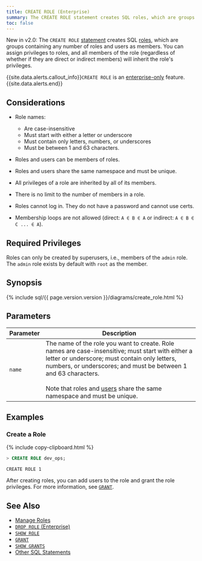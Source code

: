 ```yaml
---
title: CREATE ROLE (Enterprise)
summary: The CREATE ROLE statement creates SQL roles, which are groups containing any number of roles and users as members.
toc: false
---
```


<span class="version-tag">New in v2.0:</span> The `CREATE ROLE` [statement](sql-statements.html) creates SQL [roles](roles.html), which are groups containing any number of roles and users as members. You can assign privileges to roles, and all members of the role (regardless of whether if they are direct or indirect members) will inherit the role's privileges.

{{site.data.alerts.callout_info}}<code>CREATE ROLE</code> is an <a href="enterprise-licensing.html">enterprise-only</a> feature.{{site.data.alerts.end}}

<div id="toc"></div>

## Considerations

- Role names:
    - Are case-insensitive
    - Must start with either a letter or underscore
    - Must contain only letters, numbers, or underscores
    - Must be between 1 and 63 characters.

- Roles and users can be members of roles.
- Roles and users share the same namespace and must be unique.
- All privileges of a role are inherited by all of its members.
- There is no limit to the number of members in a role.
- Roles cannot log in. They do not have a password and cannot use certs.
- Membership loops are not allowed (direct: `A ∈ B ∈ A` or indirect: `A ∈ B ∈ C ... ∈ A`).

## Required Privileges

Roles can only be created by superusers, i.e., members of the `admin` role. The `admin` role exists by default with `root` as the member.

## Synopsis

<section>{% include sql/{{ page.version.version }}/diagrams/create_role.html %}</section>

## Parameters

| Parameter | Description |
------------|--------------
`name` | The name of the role you want to create. Role names are case-insensitive; must start with either a letter or underscore; must contain only letters, numbers, or underscores; and must be between 1 and 63 characters.<br><br>Note that roles and [users](create-user.html) share the same namespace and must be unique.

## Examples

### Create a Role

{% include copy-clipboard.html %}
~~~ sql
> CREATE ROLE dev_ops;
~~~
~~~
CREATE ROLE 1
~~~

After creating roles, you can add users to the role and grant the role privileges. For more information, see [`GRANT`](grant.html).

## See Also

- [Manage Roles](roles.html)
- [`DROP ROLE` (Enterprise)](drop-user.html)
- [`SHOW ROLE`](show-users.html)
- [`GRANT`](grant.html)
- [`SHOW GRANTS`](show-grants.html)
- [Other SQL Statements](sql-statements.html)
